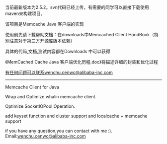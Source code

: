 当前最新版本为2.5.2。svn代码已经上传，有需要的同学可以直接下载使用maven来构建项目。

该项目是Memcache Java 客户端的实现

使用前先请下载帮助文档：在downloads中Memcached Client HandBook（特别注意对于第三方开源库版本依赖）

具体的代码,文档,测试内容都在Downloads 中可以获得

《MemCached Cache Java 客户端优化历程.doc》将描述详细的封装和优化过程

有任何问题可以联系wenchu.cenwc@alibaba-inc.com


---

Memcache Client for Java

Wrap and Optimize whalin memcache client.

Optimize SocketIOPool Operation.

add keyset function and cluster support and localcache + memcache support

if you have any question,you can contact with me :). Email:wenchu.cenwc@alibaba-inc.com
